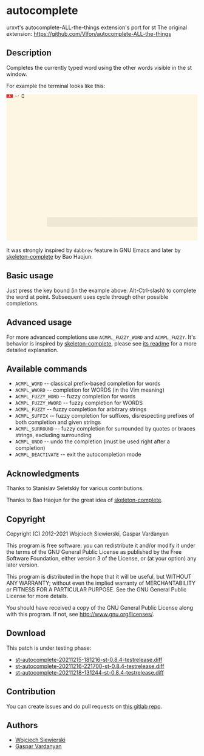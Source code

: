 autocomplete
============
urxvt's autocomplete-ALL-the-things extension's port for st
The original extension: https://github.com/Vifon/autocomplete-ALL-the-things

Description
-----------

Completes the currently typed word using the other words visible in the st window.

For example the terminal looks like this:

![Preview](usage.gif)

It was strongly inspired by `dabbrev` feature in GNU Emacs and later by
[skeleton-complete](https://github.com/baohaojun/skeleton-complete) by Bao
Haojun.

Basic usage
-----------

Just press the key bound (in the example above: Alt-Ctrl-slash) to
complete the word at point. Subsequent uses cycle through other
possible completions.

Advanced usage
--------------

For more advanced completions use `ACMPL_FUZZY_WORD` and `ACMPL_FUZZY`. It's
behavior is inspired by [skeleton-complete](https://github.com/baohaojun/skeleton-complete), please see [its readme](http://baohaojun.github.io/skeleton-complete.html) for a more detailed explanation.

Available commands
-------------------

* `ACMPL_WORD` -- classical prefix-based completion for words
* `ACMPL_WWORD` -- completion for WORDS (in the Vim meaning)
* `ACMPL_FUZZY_WORD` -- fuzzy completion for words
* `ACMPL_FUZZY_WWORD` -- fuzzy completion for WORDS
* `ACMPL_FUZZY` -- fuzzy completion for arbitrary strings
* `ACMPL_SUFFIX` -- fuzzy completion for suffixes, disrespecting
  prefixes of both completion and given strings
* `ACMPL_SURROUND` -- fuzzy completion for surrounded by quotes or
  braces strings, excluding surrounding
* `ACMPL_UNDO` -- undo the completion (must be used right after a completion)
* `ACMPL_DEACTIVATE` -- exit the autocompletion mode

Acknowledgments
---------------

Thanks to Stanislav Seletskiy for various contributions.

Thanks to Bao Haojun for the great idea of [skeleton-complete](https://github.com/baohaojun/skeleton-complete).

Copyright
---------

Copyright (C) 2012-2021  Wojciech Siewierski, Gaspar Vardanyan

This program is free software: you can redistribute it and/or modify
it under the terms of the GNU General Public License as published by
the Free Software Foundation, either version 3 of the License, or
(at your option) any later version.

This program is distributed in the hope that it will be useful,
but WITHOUT ANY WARRANTY; without even the implied warranty of
MERCHANTABILITY or FITNESS FOR A PARTICULAR PURPOSE.  See the
GNU General Public License for more details.

You should have received a copy of the GNU General Public License
along with this program.  If not, see <http://www.gnu.org/licenses/>.

Download
--------
This patch is under testing phase:
* [st-autocomplete-20211215-181216-st-0.8.4-testrelease.diff](st-autocomplete-20211215-181216-st-0.8.4-testrelease.diff)
* [st-autocomplete-20211216-221700-st-0.8.4-testrelease.diff](st-autocomplete-20211216-221700-st-0.8.4-testrelease.diff)
* [st-autocomplete-20211218-131244-st-0.8.4-testrelease.diff](st-autocomplete-20211218-131244-st-0.8.4-testrelease.diff)

Contribution
------------
You can create issues and do pull requests on [this gitlab repo](https://gitlab.com/GasparVardanyan/st-autocomplete).

Authors
-------
* [Wojciech Siewierski](https://github.com/vifon)
* [Gaspar Vardanyan](https://gitlab.com/GasparVardanyan)
